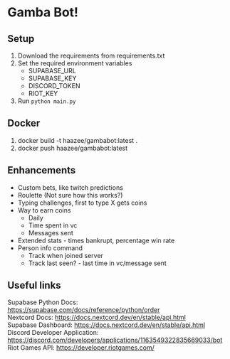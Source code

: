 # Gamba Bot!

## Setup
1. Download the requirements from requirements.txt
2. Set the required environment variables
    - SUPABASE_URL
    - SUPABASE_KEY
    - DISCORD_TOKEN
    - RIOT_KEY
3. Run `python main.py`

## Docker
1. docker build -t haazee/gambabot:latest . 
2. docker push haazee/gambabot:latest

## Enhancements
- Custom bets, like twitch predictions
- Roulette (Not sure how this works?)
- Typing challenges, first to type X gets coins
- Way to earn coins
    - Daily
    - Time spent in vc
    - Messages sent
- Extended stats - times bankrupt, percentage win rate
- Person info command
    - Track when joined server
    - Track last seen? - last time in vc/message sent

## Useful links
Supabase Python Docs: https://supabase.com/docs/reference/python/order <br>
Nextcord Docs: https://docs.nextcord.dev/en/stable/api.html <br>
Supabase Dashboard: https://docs.nextcord.dev/en/stable/api.html <br>
Discord Developer Application: https://discord.com/developers/applications/1163549322835669033/bot
Riot Games API: https://developer.riotgames.com/
